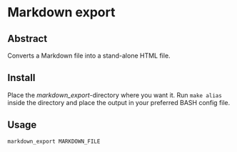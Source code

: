 # Markdown export

## Abstract

Converts a Markdown file into a stand-alone HTML file.

## Install

Place the _markdown\_export_-directory where you want it. Run `make alias` inside the directory and place the output in your preferred BASH config file.

## Usage

    markdown_export MARKDOWN_FILE

